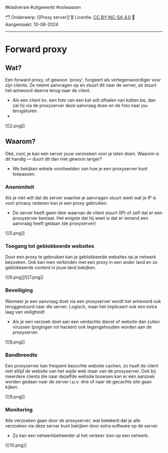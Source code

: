#kladversie  #uitgewerkt  #volwassen

🗂️ Onderwerp: [[Proxy server]]
🎖️ Licentie: [CC BY-NC-SA 4.0](https://creativecommons.org/licenses/by-nc-sa/4.0/)
📅 Aangemaakt: 10-06-2024

---
# Forward proxy
## Wat?
Een forward proxy, of gewoon 'proxy', fungeert als vertegenwoordiger voor zijn clients. Ze neemt aanvragen op en stuurt dit naar de server, ze stuurt het antwoord daarna terug naar de client.
- Als een client bv. een foto van een kat wilt afhalen van katten.be, dan zal hij via de proxyserver deze aanvraag doen en de foto naar jou terugsturen.
- 
![[2.png]]

## Waarom?
Oké, cool, je kan een server jouw verzoeken voor je laten doen. Waarom is dit handig — duurt dit dan niet gewoon langer?
* We bekijken enkele voorbeelden van hoe je een proxyserver kunt toepassen.

### Anonimiteit
Als je niet wilt dat de server waartoe je aanvragen stuurt weet wat je IP is voor privacy redenen kan je een proxy gebruiken. 
- De server heeft geen idee waarvan de client stuurt (IP) of zelf dat er een proxyserver bestaat. Het enigste dat hij weet is dat er iemand een aanvraag heeft gedaan (de proxyserver)

![[5.png]]

### Toegang tot geblokkeerde websites
Door een proxy te gebruiken kan je geblokkeerde websites op je netwerk bezoeken. Ook kan men verbinden met een proxy in een ander land en zo geblokkeerde content in jouw land bekijken.

![[6.png]]![[7.png]]

### Beveiliging
Wanneer je een aanvraag doet via een proxyserver wordt het antwoord ook teruggestuurd naar die server. Logisch, maar het impliceert ook een extra laag van veiligheid!
- Als je een verzoek doet aan een verdachte dienst of website dan zullen virussen (pogingen tot hacken) ook tegengehouden worden aan de proxyserver.


![[8.png]]

### Bandbreedte
Een proxyserver kan frequent bezochte website cachen, zo haalt de client niet altijd de website van het wijde web maar van de proxyserver. Ook bij meerdere clients die naar dezelfde website browsen kan er één aanzoek worden gedaan naar de server i.p.v. drie of naar de gecachte site gaan kijken.

![[9.png]]

### Monitoring
Alle verzoeken gaan door de proxyserver, wat betekent dat je alle verzoeken via deze server kunt bekijken door extra software op de server.
* Zo kan een netwerkbeheerder al het verkeer zien op een netwerk.

![[10.png]]




